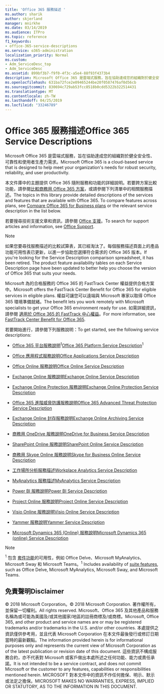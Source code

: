 ```yaml
---
title: 'Office 365 服務描述 '
ms.author: sharik
author: skjerland
manager: mnirkhe
ms.date: 03/14/2019
ms.audience: ITPro
ms.topic: reference
f1_keywords:
- office-365-service-descriptions
ms.service: o365-administration
localization_priority: Normal
ms.custom:
- Adm_ServiceDesc_top
- Adm_ServiceDesc
ms.assetid: 899bf3b7-f9f0-4f3c-a5e4-88f93f4373b4
description: Microsoft Office 365 是雲端式服務，旨在協助達成您的組織對於健全安全性、 可靠性和使用者生產力需求。
ms.openlocfilehash: 631ba72fce2e09465244be20f0587476af0d56cb
ms.sourcegitcommit: 830694c729ab53fcc8518b0cdd5322b322514431
ms.translationtype: MT
ms.contentlocale: zh-TW
ms.lasthandoff: 04/25/2019
ms.locfileid: "33246789"
---
```

# <a name="office-365-service-descriptions"></a><span data-ttu-id="300ac-103">Office 365 服務描述</span><span class="sxs-lookup"><span data-stu-id="300ac-103">Office 365 Service Descriptions</span></span> 

<span data-ttu-id="300ac-104">Microsoft Office 365 是雲端式服務，旨在協助達成您的組織對於健全安全性、 可靠性和使用者生產力需求。</span><span class="sxs-lookup"><span data-stu-id="300ac-104">Microsoft Office 365 is a cloud-based service that is designed to help meet your organization's needs for robust security, reliability, and user productivity.</span></span> 
  
<span data-ttu-id="300ac-p101">本文件庫中的主題提供 Office 365 隨附服務和功能的詳細說明。若要跨方案比較功能，請參閱[比較商務用 Office 365 方案](http://go.microsoft.com/fwlink/?LinkID=799177&amp;clcid=0x409)，或請參閱下列清單中的相關服務描述。</span><span class="sxs-lookup"><span data-stu-id="300ac-p101">The topics in this library provide detailed descriptions of the services and features that are available with Office 365. To compare features across plans, see [Compare Office 365 for Business plans](http://go.microsoft.com/fwlink/?LinkID=799177&amp;clcid=0x409) or the relevant service description in the list below.</span></span> 
  
<span data-ttu-id="300ac-107">若要搜尋技術支援文章和資訊，請參閱 [Office 支援](https://support.office.com/)。</span><span class="sxs-lookup"><span data-stu-id="300ac-107">To search for support articles and information, see [Office Support](https://support.office.com/).</span></span>
  
> [!NOTE]
> <span data-ttu-id="300ac-p102">如果您要尋找服務描述的比較試算表，其已經淘汰了。每個服務描述頁面上的產品功能可用性表已更新，以進一步協助您選擇符合需求的 Office 365 版本。</span><span class="sxs-lookup"><span data-stu-id="300ac-p102">If you're looking for the Service Description comparison spreadsheet, it has been retired. The product feature availability tables on each Service Description page have been updated to better help you choose the version of Office 365 that suits your needs.</span></span> 
  
<span data-ttu-id="300ac-110">Microsoft 為的合格服務的 Office 365 的 FastTrack Center 權益提供合格方案中。</span><span class="sxs-lookup"><span data-stu-id="300ac-110">Microsoft offers the FastTrack Center Benefit for Office 365 for eligible services in eligible plans.</span></span> <span data-ttu-id="300ac-111">權益可讓您可以遠端與 Microsoft 專家以取得 Office 365 環境準備就緒。</span><span class="sxs-lookup"><span data-stu-id="300ac-111">The benefit lets you work remotely with Microsoft specialists to get your Office 365 environment ready for use.</span></span> <span data-ttu-id="300ac-112">如需詳細資訊，請參閱 [適用於 Office 365 的 FastTrack 中心權益](https://docs.microsoft.com/fasttrack/O365-fasttrack-benefit-for-office-365)。</span><span class="sxs-lookup"><span data-stu-id="300ac-112">For more information, see [FastTrack Center Benefit for Office 365](https://docs.microsoft.com/fasttrack/O365-fasttrack-benefit-for-office-365).</span></span>
  
<span data-ttu-id="300ac-113">若要開始進行，請參閱下列服務說明：</span><span class="sxs-lookup"><span data-stu-id="300ac-113">To get started, see the following service descriptions:</span></span>
  
- <span data-ttu-id="300ac-114">[Office 365 平台服務說明](office-365-platform-service-description/office-365-platform-service-description.md)<sup>1</sup></span><span class="sxs-lookup"><span data-stu-id="300ac-114">[Office 365 Platform Service Description](office-365-platform-service-description/office-365-platform-service-description.md)<sup>1</sup></span></span>
    
- [<span data-ttu-id="300ac-115">Office 應用程式服務說明</span><span class="sxs-lookup"><span data-stu-id="300ac-115">Office Applications Service Description</span></span>](office-applications-service-description/office-applications-service-description.md)
    
- [<span data-ttu-id="300ac-116">Office Online 服務說明</span><span class="sxs-lookup"><span data-stu-id="300ac-116">Office Online Service Description</span></span>](office-online-service-description/office-online-service-description.md)
    
- [<span data-ttu-id="300ac-117">Exchange Online 服務說明</span><span class="sxs-lookup"><span data-stu-id="300ac-117">Exchange Online Service Description</span></span>](exchange-online-service-description/exchange-online-service-description.md)
    
- [<span data-ttu-id="300ac-118">Exchange Online Protection 服務說明</span><span class="sxs-lookup"><span data-stu-id="300ac-118">Exchange Online Protection Service Description</span></span>](exchange-online-protection-service-description/exchange-online-protection-service-description.md)
    
- [<span data-ttu-id="300ac-119">Office 365 進階威脅防護服務說明</span><span class="sxs-lookup"><span data-stu-id="300ac-119">Office 365 Advanced Threat Protection Service Description</span></span>](office-365-advanced-threat-protection-service-description.md)
    
- [<span data-ttu-id="300ac-120">Exchange Online 封存服務說明</span><span class="sxs-lookup"><span data-stu-id="300ac-120">Exchange Online Archiving Service Description</span></span>](exchange-online-archiving-service-description/exchange-online-archiving-service-description.md)
    
- [<span data-ttu-id="300ac-121">商務用 OneDrive 服務說明</span><span class="sxs-lookup"><span data-stu-id="300ac-121">OneDrive for Business Service Description</span></span>](onedrive-for-business-service-description.md)
    
- [<span data-ttu-id="300ac-122">SharePoint Online 服務說明</span><span class="sxs-lookup"><span data-stu-id="300ac-122">SharePoint Online Service Description</span></span>](sharepoint-online-service-description/sharepoint-online-service-description.md)
    
- [<span data-ttu-id="300ac-123">商務用 Skype Online 服務說明</span><span class="sxs-lookup"><span data-stu-id="300ac-123">Skype for Business Online Service Description</span></span>](skype-for-business-online-service-description/skype-for-business-online-service-description.md)
    
- [<span data-ttu-id="300ac-124">工作場所分析服務描述</span><span class="sxs-lookup"><span data-stu-id="300ac-124">Workplace Analytics Service Description</span></span>](workplace-analytics-service-description.md)

- [<span data-ttu-id="300ac-125">MyAnalytics 服務描述</span><span class="sxs-lookup"><span data-stu-id="300ac-125">MyAnalytics Service Description</span></span>](mya-service-description.md)
    
- [<span data-ttu-id="300ac-126">Power BI 服務說明</span><span class="sxs-lookup"><span data-stu-id="300ac-126">Power BI Service Description</span></span>](power-bi-service-description.md)
    
- [<span data-ttu-id="300ac-127">Project Online 服務說明</span><span class="sxs-lookup"><span data-stu-id="300ac-127">Project Online Service Description</span></span>](project-online-service-description/project-online-service-description.md)
    
- [<span data-ttu-id="300ac-128">Visio Online 服務說明</span><span class="sxs-lookup"><span data-stu-id="300ac-128">Visio Online Service Description</span></span>](visio-online-service-description/visio-online-service-description.md)
    
- [<span data-ttu-id="300ac-129">Yammer 服務說明</span><span class="sxs-lookup"><span data-stu-id="300ac-129">Yammer Service Description</span></span>](yammer-service-description/yammer-service-description.md)
    
- [<span data-ttu-id="300ac-130">Microsoft Dynamics 365 (Online) 服務說明</span><span class="sxs-lookup"><span data-stu-id="300ac-130">Microsoft Dynamics 365 (online) Service Description</span></span>](microsoft-dynamics-365-online-service-description.md)
    
> [!NOTE]
> <span data-ttu-id="300ac-131"><sup>1</sup> 包含 [套件功能](https://technet.microsoft.com/EN-US/library/office-365-suite-features.aspx)的可用性，例如 Office Delve、Microsoft MyAnalytics、Microsoft Sway 和 Microsoft Teams。</span><span class="sxs-lookup"><span data-stu-id="300ac-131"><sup>1</sup> Includes availability of [suite features](https://technet.microsoft.com/EN-US/library/office-365-suite-features.aspx), such as Office Delve, Microsoft MyAnalytics, Microsoft Sway, and Microsoft Teams.</span></span> 
  
## <a name="disclaimer"></a><span data-ttu-id="300ac-132">免責聲明</span><span class="sxs-lookup"><span data-stu-id="300ac-132">Disclaimer</span></span>

<span data-ttu-id="300ac-133">© 2018 Microsoft Corporation。</span><span class="sxs-lookup"><span data-stu-id="300ac-133">© 2018 Microsoft Corporation.</span></span> <span data-ttu-id="300ac-134">著作權所有，並保留一切權利。</span><span class="sxs-lookup"><span data-stu-id="300ac-134">All rights reserved.</span></span> <span data-ttu-id="300ac-135">Microsoft、Office 365 及其他產品和服務名稱為或可能為美國及/或其他國家/地區的註冊商標及/或商標。</span><span class="sxs-lookup"><span data-stu-id="300ac-135">Microsoft, Office 365, and other product and service names are or may be registered trademarks and/or trademarks in the U.S. and/or other countries.</span></span> <span data-ttu-id="300ac-136">本處提供之資訊僅供參考用，並且代表 Microsoft Corporation 在本文件最後發行或修訂日期當時的最新觀點。</span><span class="sxs-lookup"><span data-stu-id="300ac-136">The information provided herein is for informational purposes only and represents the current view of Microsoft Corporation as of the latest publication or revision date of this document.</span></span> <span data-ttu-id="300ac-137">這些資訊不構成服務合約，亦不代表對 Microsoft 或客戶做出本處所述之任何功能、能力或責任承諾。</span><span class="sxs-lookup"><span data-stu-id="300ac-137">It is not intended to be a service contract, and does not commit Microsoft or the customer to any features, capabilities or responsibilities mentioned herein.</span></span> <span data-ttu-id="300ac-138">MICROSOFT 對本文件中的資訊不作任何擔保、明示、默示或法定之擔保。</span><span class="sxs-lookup"><span data-stu-id="300ac-138">MICROSOFT MAKES NO WARRANTIES, EXPRESS, IMPLIED OR STATUTORY, AS TO THE INFORMATION IN THIS DOCUMENT.</span></span> 
  
